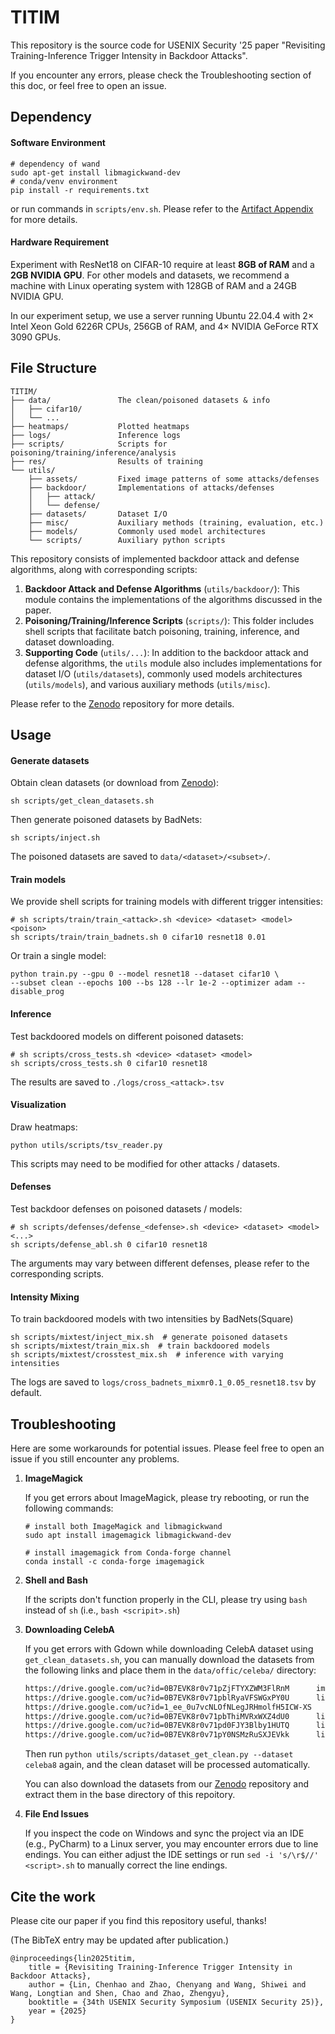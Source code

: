 # TITIM

This repository is the source code for USENIX Security '25 paper "Revisiting Training-Inference Trigger Intensity in Backdoor Attacks".

If you encounter any errors, please check the Troubleshooting section of this doc, or feel free to open an issue.



## Dependency

#### Software Environment

```shell
# dependency of wand
sudo apt-get install libmagickwand-dev
# conda/venv environment
pip install -r requirements.txt
```

or run commands in `scripts/env.sh`. Please refer to the [Artifact Appendix](./artifact_appendix.pdf) for more details. 

#### Hardware Requirement

Experiment with ResNet18 on CIFAR-10 require at least **8GB of RAM** and a **2GB NVIDIA GPU**. For other models and datasets, we recommend a machine with Linux operating system with 128GB of RAM and a 24GB NVIDIA GPU. 

In our experiment setup, we use a server running Ubuntu 22.04.4 with 2× Intel Xeon Gold 6226R CPUs, 256GB of RAM, and 4× NVIDIA GeForce RTX 3090 GPUs. 



## File Structure

```
TITIM/
├── data/               The clean/poisoned datasets & info
│   ├── cifar10/
│   └── ...
├── heatmaps/           Plotted heatmaps
├── logs/               Inference logs
├── scripts/            Scripts for poisoning/training/inference/analysis
├── res/                Results of training
└── utils/
    ├── assets/         Fixed image patterns of some attacks/defenses
    ├── backdoor/       Implementations of attacks/defenses
    │   ├── attack/
    │   └── defense/
    ├── datasets/       Dataset I/O
    ├── misc/           Auxiliary methods (training, evaluation, etc.)
    ├── models/         Commonly used model architectures
    └── scripts/        Auxiliary python scripts
```

This repository consists of implemented backdoor attack and defense algorithms, along with corresponding scripts:

1. **Backdoor Attack and Defense Algorithms** (`utils/backdoor/`): This module contains the implementations of the algorithms discussed in the paper. 
2. **Poisoning/Training/Inference Scripts** (`scripts/`): This folder includes shell scripts that facilitate batch poisoning, training, inference, and dataset downloading.
3. **Supporting Code** (`utils/...`): In addition to the backdoor attack and defense algorithms, the `utils` module also includes implementations for dataset I/O (`utils/datasets`), commonly used models architectures (`utils/models`), and various auxiliary methods (`utils/misc`). 

Please refer to the [Zenodo](https://zenodo.org/records/14729436) repository for more details.



## Usage

#### Generate datasets

Obtain clean datasets (or download from [Zenodo](https://zenodo.org/records/14729436)): 

 ```shell
sh scripts/get_clean_datasets.sh
 ```

Then generate poisoned datasets by BadNets:

```shell
sh scripts/inject.sh
```

The poisoned datasets are saved to `data/<dataset>/<subset>/`.



#### Train models

We provide shell scripts for training models with different trigger intensities: 

```shell
# sh scripts/train/train_<attack>.sh <device> <dataset> <model> <poison>
sh scripts/train/train_badnets.sh 0 cifar10 resnet18 0.01
```

Or train a single model:

```shell
python train.py --gpu 0 --model resnet18 --dataset cifar10 \
--subset clean --epochs 100 --bs 128 --lr 1e-2 --optimizer adam --disable_prog
```



#### Inference

Test backdoored models on different poisoned datasets:

```shell
# sh scripts/cross_tests.sh <device> <dataset> <model>
sh scripts/cross_tests.sh 0 cifar10 resnet18
```

The results are saved to `./logs/cross_<attack>.tsv`



#### Visualization

Draw heatmaps:

```shell
python utils/scripts/tsv_reader.py
```

This scripts may need to be modified for other attacks / datasets.


#### Defenses

Test backdoor defenses on poisoned datasets / models:

```shell
# sh scripts/defenses/defense_<defense>.sh <device> <dataset> <model> <...>
sh scripts/defense_abl.sh 0 cifar10 resnet18
```

The arguments may vary between different defenses, please refer to the corresponding scripts. 


#### Intensity Mixing

To train backdoored models with two intensities by BadNets(Square)

```shell
sh scripts/mixtest/inject_mix.sh  # generate poisoned datasets
sh scripts/mixtest/train_mix.sh  # train backdoored models
sh scripts/mixtest/crosstest_mix.sh  # inference with varying intensities
```

The logs are saved to `logs/cross_badnets_mixmr0.1_0.05_resnet18.tsv` by default.



## Troubleshooting

Here are some workarounds for potential issues. Please feel free to open an issue if you still encounter any problems.

1. **ImageMagick**

   If you get errors about ImageMagick, please try rebooting, or run the following  commands:

   ```shell
   # install both ImageMagick and libmagickwand 
   sudo apt install imagemagick libmagickwand-dev
   
   # install imagemagick from Conda-forge channel
   conda install -c conda-forge imagemagick
   ```

2. **Shell and Bash**

   If the scripts don't function properly in the CLI, please try using `bash` instead of `sh` (i.e., `bash <scripit>.sh`)

3. **Downloading CelebA**

   If you get errors with Gdown while downloading CelebA dataset using `get_clean_datasets.sh`, you can manually download the datasets from the following links and place them in the `data/offic/celeba/` directory:

   ```apache
   https://drive.google.com/uc?id=0B7EVK8r0v71pZjFTYXZWM3FlRnM 		img_align_celeba.zip
   https://drive.google.com/uc?id=0B7EVK8r0v71pblRyaVFSWGxPY0U 		list_attr_celeba.txt
   https://drive.google.com/uc?id=1_ee_0u7vcNLOfNLegJRHmolfH5ICW-XS 	identity_CelebA.txt
   https://drive.google.com/uc?id=0B7EVK8r0v71pbThiMVRxWXZ4dU0 		list_bbox_celeba.txt
   https://drive.google.com/uc?id=0B7EVK8r0v71pd0FJY3Blby1HUTQ 		list_landmarks_align_celeba.txt
   https://drive.google.com/uc?id=0B7EVK8r0v71pY0NSMzRuSXJEVkk 		list_eval_partition.txt
   ```

   Then run `python utils/scripts/dataset_get_clean.py --dataset celeba8` again, and the clean dataset will be processed automatically.

   You can also download the datasets from our [Zenodo](https://zenodo.org/records/14729436) repository and extract them in the base directory of this repoitory.

4. **File End Issues**

   If you inspect the code on Windows and sync the project via an IDE (e.g., PyCharm) to a Linux server, you may encounter errors due to line endings. You can either adjust the IDE settings or run `sed -i 's/\r$//' <script>.sh` to manually correct the line endings.




## Cite the work

Please cite our paper if you find this repository useful, thanks! 

(The BibTeX entry may be updated after publication.)

```
@inproceedings{lin2025titim,
    title = {Revisiting Training-Inference Trigger Intensity in Backdoor Attacks},
    author = {Lin, Chenhao and Zhao, Chenyang and Wang, Shiwei and Wang, Longtian and Shen, Chao and Zhao, Zhengyu},
    booktitle = {34th USENIX Security Symposium (USENIX Security 25)},
    year = {2025}
}
```
